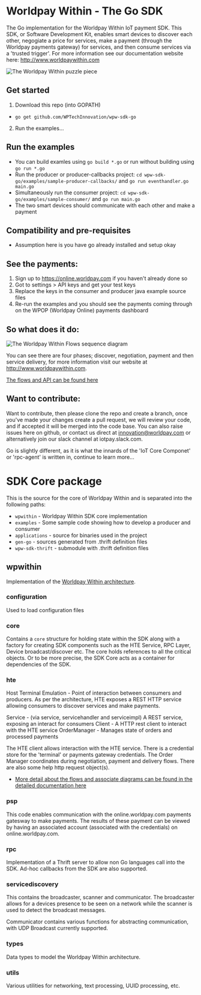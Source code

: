 # Worldpay Within - The Go SDK

The Go implementation for the Worldpay Within IoT payment SDK. This SDK, or Software Development Kit, enables smart devices to discover each other, negogiate a price for services, make a payment (through the Worldpay payments gateway) for services, and then consume services via a 'trusted trigger'. For more information see our documentation website here: http://www.worldpaywithin.com

![The Worldpay Within puzzle piece](http://wptechinnovation.github.io/worldpay-within-sdk/images/architecture/worldpayWithinFig1.png)

## Get started
1. Download this repo (into GOPATH)
* `go get github.com/WPTechInnovation/wpw-sdk-go`
2. Run the examples...

## Run the examples
* You can build examles using `go build *.go` or run without building using `go run *.go`
* Run the producer or producer-callbacks project: `cd wpw-sdk-go/examples/sample-producer-callbacks/` and `go run eventhandler.go main.go`
* Simultaneously run the consumer project: `cd wpw-sdk-go/examples/sample-consumer/` and `go run main.go`
* The two smart devices should communicate with each other and make a payment

## Compatibility and pre-requisites
* Assumption here is you have go already installed and setup okay

## See the payments:
1. Sign up to https://online.worldpay.com if you haven't already done so
2. Got to settings > API keys and get your test keys
3. Replace the keys in the consumer and producer java example source files
4. Re-run the examples and you should see the payments coming through on the WPOP (Worldpay Online) payments dashboard
  
## So what does it do:

![The Worldpay Within Flows sequence diagram](http://wptechinnovation.github.io/worldpay-within-sdk/images/architecture/serviceOverview.png)

You can see there are four phases; discover, negotiation, payment and then service delivery, for more information visit our website at http://www.worldpaywithin.com.

[The flows and API can be found here](http://wptechinnovation.github.io/worldpay-within-sdk/how-it-works/)

## Want to contribute:

Want to contribute, then please clone the repo and create a branch, once you've made your changes create a pull request, we will review your code, and if accepted it will be merged into the code base. You can also raise issues here on github, or contact us direct at innovation@worldpay.com or alternatively join our slack channel at iotpay.slack.com.

Go is slightly different, as it is what the innards of the 'IoT Core Componet' or 'rpc-agent' is written in, continue to learn more...

# SDK Core package

This is the source for the core of Worldpay Within and is separated into the following paths:

* `wpwithin` - Worldpay Within SDK core implementation
* `examples` - Some sample code showing how to develop a producer and consumer
* `applications` - source for binaries used in the project
* `gen-go` - sources generated from .thrift definition files
* `wpw-sdk-thrift` - submodule with .thrift definition files

## wpwithin

Implementation of the [Worldpay Within architecture](http://wptechinnovation.github.io/worldpay-within-sdk/architecture/).

### configuration

Used to load configuration files

### core

Contains a `core` structure for holding state within the SDK along with a factory for creating SDK components such as the HTE Service, RPC Layer, Device broadcast/discover etc. The core holds references to all the critical objects. Or to be more precise, the SDK Core acts as a container for dependencies of the SDK.

### hte

Host Terminal Emulation - Point of interaction between consumers and producers. As per the architecture, HTE exposes a REST HTTP service allowing consumers to discover services and make payments.

Service - (via service, servicehandler and serviceimpl) A REST service, exposing an interact for consumers
Client - A HTTP rest client to interact with the HTE service
OrderManager - Manages state of orders and processed payments

The HTE client allows interaction with the HTE service. There is a credential store for the 'terminal' or payments gateway credentials. The Order Manager coordinates during negotiation, payment and delivery flows. There are also some help http request object(s).

* [More detail about the flows and associate diagrams can be found in the detailed documentation here](http://wptechinnovation.github.io/worldpay-within-sdk/architecture/)

### psp

This code enables communication with the online.worldpay.com payments gatesway to make payments. The results of these payment can be viewed by having an associated account (associated with the credentials) on online.worldpay.com.

### rpc

Implementation of a Thrift server to allow non Go languages call into the SDK. Ad-hoc callbacks from the SDK are also supported.

### servicediscovery

This contains the broadcaster, scanner and communicator. The broadcaster allows for a devices presence to be seen on a network while the scanner is used to detect the broadcast messages.

Communicator contains various functions for abstracting communication, with UDP Broadcast currently supported.

### types

Data types to model the Worldpay Within architecture.

### utils

Various utilities for networking, text processing, UUID processing, etc.

